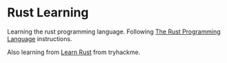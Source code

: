 # Rust Learning

Learning the rust programming language. Following [The Rust Programming Language](https://doc.rust-lang.org/book/index.html) instructions.

Also learning from [Learn Rust](https://tryhackme.com/room/rust) from tryhackme.
